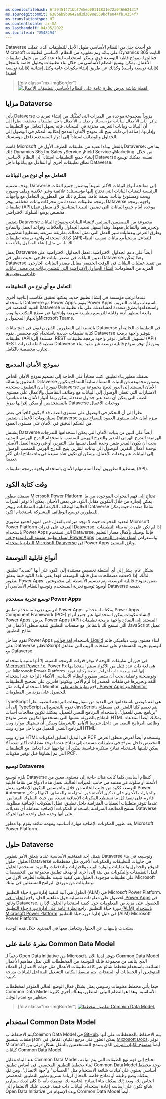 ```yaml
---
ms.openlocfilehash: 6f39451471bbf7e5ed00111831e72a046b621317
ms.sourcegitcommit: 638bab9b0642ad3d3698e559bdfe044fb14354f7
ms.translationtype: HT
ms.contentlocale: ar-SA
ms.lasthandoff: 04/05/2022
ms.locfileid: "8548294"
---
```

Dataverse هو أحدث جيل من النظام الأساسي طويل الأجل للتطبيقات‬ الذي عملت Microsoft على بنائه وتم تطويره من النظام الأساسي لتطبيقات Dynamics 365 الثابت فعاليتها. نموذج قابلية التوسعة قوي ويمكن استخدامه لبناء عدد كبير من حلول تطبيقات الأعمال. يمكن توسيع النظام الأساسي من خلال بناء تطبيقات وحلول خاصة بالمجال (قابلية توسعة رأسية) وكذلك عن طريق إنشاء مكونات عامة وكتل إنشائية (قابلية توسعة أفقية).

> [!div class="mx-imgBorder"]
> [![لقطة شاشة تعرض نظرة عامة على النظام الأساسي لتطبيقات الأعمال.](../media/power-platform.png)](../media/power-platform.png#lightbox)

## <a name="benefits-of-dataverse"></a>مزايا Dataverse

يأتي Dataverse مزوداً بمجموعة موحدة من الميزات التي تُمكِّنك من إنشاء تعريفات تركز على الأعمال لبيانات مؤسستك وعمليات الأعمال داخل تطبيقات مختلفة. نظراً إلى أن البيانات وبيانات التعريف مخزنة في السحابة، فإنه يسهل التعامل مع التطبيقات وإدارتها. إضافة إلى ذلك، يتيح لك نموذج الأمان المدمج إمكانية التحكم في الوصول إلى الجداول والوظائف استناداً إلى أدوار المستخدم داخل مؤسستك.

قامت Microsoft بالفعل ببناء العديد من تطبيقات الطرف الأول في Dataverse، بما في ذلك Dynamics 365 for Sales وService وField Service وMarketing. من خلال إنشاء جميع التطبيقات استناداً إلى النظام الأساسي Dataverse نفسه، يمكنك توسيع نطاق تطبيقات أخرى أو التفاعل مع بياناتها داخل Dataverse.

### <a name="work-with-any-type-of-data"></a>التعامل مع أي نوع من البيانات

يهدف تصميم Dataverse إلى معالجة أنواع البيانات الأكثر شيوعاً ويتضمن جميع الفئات الرئيسية لتقنيات البيانات التي تحتاج إليها مؤسستك؛ علائقية وغير علائقية وملف وصورة وبحث ومستودع بيانات. بصفة عامة، يستلزم ذلك من المطورين التعامل مع واجهات برمجة تطبيقات متعددة من محركات بيانات مختلفة. يوفر Dataverse واجهة برمجة تطبيقات (API)‏ موحدة أمام جميع البيانات التي تضمن التنفيذ المتناسق لأي منطق عمل مخصص يوسع السلوك الافتراضي.

يتضمن Dataverse مجموعة من المصممين المرئيين لإنشاء البيانات ونموذج البيانات وتحريرهما والتفاعل معهما. وهذا يسهل تحديد الجداول والعلاقات وقواعد العمل والنماذج وطرق العرض وعمليات سير العمل التي تمثل أعمالك بطريقة سريعة. يستطيع المطورون كذلك استخدام واجهة برمجة تطبيقات (API)‏ للتفاعل برمجياً مع بيانات تعريف النظام الأساسي مثل إنشاء الجداول والأعمدة.

يعمل Dataverse أيضاً على دعم الجداول الافتراضية. تعمل الجداول الافتراضية على تعيين البيانات في مصدر بيانات خارجي بحيث تظهر في Dataverse. وهذا يُمكّن Dataverse من تنفيذ عمليات البيانات في الوقت الحقيقي مقابل مصدر البيانات الخارجي. المزيد من المعلومات: [إنشاء الجداول الافتراضية التي تتضمن بيانات من مصدر بيانات خارجي وتحريرها](/power-apps/maker/data-platform/create-edit-virtual-entities/?azure-portal=true).

### <a name="work-with-any-type-of-app"></a>التعامل مع أي نوع من التطبيقات

عندما ترغب مؤسسة في إنشاء تطبيق جديد، يمكنها تحقيق مكاسب إنتاجية أخرى باستخدام Dataverse مع Power Apps. يقوم Power Apps باستيعاب بيانات التعريف الغنية المضمنة في Dataverse واستخدامها بطرق متعددة لمساعدتك على بناء تطبيقات رائعة المظهر آمنة وقابلة للتوسيع بطريقة سريعة وإتاحتها عبر سطح المكتب والويب والجهاز المحمول وMicrosoft Teams.

بالنسبة إلى المطورين الذين يرغبون في دمج بيانات Dataverse في التطبيقات الحالية أو كتابة تطبيقات جديدة باستخدام كود مخصص، يقوم Dataverse بتوفير واجهة برمجة تطبيقات (API)‏ مستندة إلى REST لتسهيل التكامل. توفر واجهة برمجة تطبيقات (API)‏ REST تغطية كاملة لقدرات Dataverse ومن ثمَّ توفر نموذج قابلية توسعة غير مقيد لبناء تجارب مخصصة بالكامل.

## <a name="built-in-security-model"></a>نموذج الأمان المدمج

بصفتك مطور بناء تطبيق، كنت معتاداً على الحاجة إلى تصميم نموذج الأمان الخاص للتطبيق وإنشائه. Dataverse يتضمن مجموعة من البنيات المنشأة سابقاً للسماح بتكوين نموذج أمان التطبيق. يستخدم Dataverse الأمان المستند إلى الدور لدمج مجموعة من الامتيازات التي تغطي الوصول إلى البيانات مع وظائف التفاصيل والأعمال على مستوى الصف التي يمكن أن تمتد عبر جداول متعددة. يمكن ربط أدوار الأمان هذه مباشرة بالمستخدمين أو يمكن إقرانها بفرق Dataverse ووحدات الأعمال.

نظراً إلى أن التحكم في الوصول على مستوى الصف قد لا يكون كافياً في بعض سيناريوهات الأعمال، يتضمن Dataverse ميزة أمان على مستوى العمود للسماح بمزيد من التحكم الدقيق في الأمان على مستوى العمود.

يشتمل Dataverse أيضاً على اثنين من بنيات الأمان التي يمكن استخدامها للتدرجات الهرمية: التدرج الهرمي للمدير والتدرج الهرمي للمنصب. باستخدام التدرج الهرمي للمدير، يجب أن يكون المدير ضمن وحدة العمل نفسها مثل التقرير، أو في وحدة العمل الأصلي لوحدة أعمال التقرير، للوصول إلى بيانات التقرير. يتيح التدرج الهرمي للمنصب الوصول إلى البيانات عبر وحدات الأعمال. ويمكن أن تكون هذه مفيدة في بناء نماذج أمان أكثر تعقيداً.

يستطيع المطورون أيضاً أتمتة مهام الأمان باستخدام واجهة برمجة تطبيقات (API)‏.

## <a name="when-to-write-code"></a>وقت كتابة الكود

بصفتك مطور Microsoft Power Platform، تحتاج إلى فهم الفجوات الموجودة بين ما يمكن إنجازه من خلال التكوين مقابل الكود. في بعض الأحيان، يمكن ألا توفر الميزات الحالية الوظائف اللازمة لتلبية المتطلبات ويوفر Dataverse نقاطاً متعددة حيث يمكن للمطورين توسيع الوظائف المشتركة باستخدام الكود.

لتحديد الفجوات حيث لا توجد ميزات بالفعل، فمن المهم لجميع مطوري Microsoft Power Platform التعرف على قدرات Dataverse. إذا لم تكن على دراية ببناء التطبيقات باستخدام Power Apps التي تستخدم Dataverse, فإننا نوصيك بإكمال مسار التعليم [إنشاء تطبيق مستند إلى النموذج في Power Apps](/learn/paths/create-app-models-business-processes/?azure-portal=true) واستعراض [إنشاء تطبيق اللوحة من البداية باستخدام Microsoft Dataverse](/power-apps/maker/canvas-apps/data-platform-create-app-scratch/?azure-portal=true) في Power Apps وثائق المنشئ.

## <a name="types-of-extensibility"></a>أنواع قابلية التوسعة

بشكلٍ عام، يشار إلى أي أنشطة تخصيص مستندة إلى الكود على أنها "تمديد" تطبيق. لذلك، إذا لاحظت مصطلحات مثل قابلية التوسعة، فهذا يعني عادةً الكود فيما يتعلق بتطوير Power Apps. ضمن نموذج قابلية التوسعة، يتم تقسيم الأنشطة إلى مجموعتين أوسع: توسيع تجربة المستخدم وتوسيع النظام الأساسي أو Dataverse نفسه.

### <a name="extending-the-user-experience-of-power-apps"></a>توسيع تجربة مستخدم Power Apps

لتوسيع تجربة مستخدم تطبيق Power Apps، يمكنك استخدام Power Apps Component Framework (PCF) لإنشاء مكونات يمكن استخدامها عبر جميع أنواع Power Apps. يعرض Power Apps المستند إلى النماذج‬‏‫ واجهة برمجة تطبيقات (API)‏ عميل JavaScript التي تسمح لك بالتفاعل مع صفحات التطبيق لتنفيذ منطق الأعمال في نماذج التطبيق.

تقوم مداخل Power Apps باستخدام [لغة قوالب Liquid](/power-apps/maker/portals/liquid/liquid-overview/?azure-portal=true) لبناء محتوى ويب ديناميكي قائم على Dataverse وJavaScript لتوسيع تجربة المستخدم على صفحات الويب التي تتفاعل مع Dataverse.

في حين أن تطبيقات اللوحة لا توفر قدرات البرمجة النصية، إلا أنها مبنية باستخدام [Microsoft Power Fx](/power-platform/power-fx/overview/?azure-portal=true). Power Fx هي لغة ذات عدد قليل من الأكواد سيتم استخدامها عبر Microsoft Power Platform. إنها لغة برمجة ذات أغراض عامة وكتابة قوية وتوضيحية وعملية. يجب أن يشعر مطورو النظام الأساسي الأكفاء بالراحة عند استخدام اللغة وتحريرها في ملفات المصدر إذا لزم الأمر، ويكونوا قادرين على تصحيح التطبيقات باستخدام أدوات مثل Monitor. راجع [نظرة عامة على Power Apps مع Monitor](/power-apps/maker/monitor-overview/?azure-portal=true) للحصول على مزيد من المعلومات.

TypeScript هي لغة مُوصى باستخدامها في العديد من سيناريوهات البرمجة النصية. نظراً إلى أن TypeScript تقوم بالتجميع إلى JavaScript، يتم تعميم كلتا اللغتين في مصطلح "برنامج نصي للعميل". باستخدام البرنامج النصي للعميل، يمكنك تكوين معالجات أحداث النماذج بالطريقة نفسها التي تستخدمها لتكوين عنصر نموذج HTML. يمكنك أيضاً استدعاء وظائف البرنامج النصي من داخل شريط الأوامر (الشريط) ويمكن أن تستهلك موارد ويب البرنامج النصي للعميل من داخل موارد ويب HTML.

موارد ويب HTML هي البديل السابق لمكونات PCF وتستخدم أيضاً لعرض منطق العرض المخصص داخل نموذج في تطبيقات مستندة إلى نماذج عندما توجد متطلبات أكثر تقدماً لا يمكن تلبيتها باستخدام نماذج مبتكرة قياسية. يمكن أن تواجهها عند التعامل مع التطبيقات التي تم إنشاؤها قبل توفير مكونات PCF.

### <a name="extending-dataverse"></a>توسيع Dataverse 

يلزم توسيع Dataverse كنظام أساسي كلما كانت هناك حاجة إلى مستوى معين من الأتمتة أو سلوك غير معتمد من جانب الميزات الحالية. تعمل هذه الأنواع من نقاط قابلية التوسعة ككود من جانب الخادم من خلال بناء يسمى المكون الإضافي. يعمل Power Automate والخيارات الأخرى على تمكين الأتمتة غير المتزامنة والمنطق، لكنها لم تكن قادرة على تنفيذ كل ما تستطيع المكونات الإضافية تنفيذه من حيث السلوك المتزامن. عندما تتوفر متطلبات العمليات المتزامنة داخل تطبيق، تظل المكونات الإضافية مطلوبة. تسمح المعالجة المتزامنة باستخدام المكونات الإضافية بمعاملة أي تعديلات Dataverse على أنها وحدة عمل واحدة في الحركة.

يعد تطوير المكونات الإضافية مهارة أساسية ومهمة شائعة يقوم بها مطور Microsoft Power Platform.

## <a name="dataverse-solutions"></a>حلول Dataverse

يتمثل أحد المفاهيم الأساسية عندما يتعلق الأمر بتطوير Dataverse وتوسيعه في بناء الحلول. حلول Dataverse هي حاويات للتطبيقات والمكونات الأخرى مثل مخططات الموقع والجداول والعمليات وموارد الويب والخيارات والتدفقات والمزيد. تستخدم الحلول لنقل التطبيقات والمكونات من بيئة إلى أخرى أو بهدف تطبيق مجموعة من التخصيصات على تطبيقات موجودة. الحلول هي كيفية تثبيت تطبيقات الطرف الأول من Microsoft وتطبيقات من موردي البرامج المستقلين في بيئتك.

الحلول هي آلية لتنفيذ إدارة دورة حياة التطبيق (ALM) في Microsoft Power Platform. للحصول على معلومات تفصيلية حول مفاهيم الحل، راجع [الحلول في Power Apps](/power-apps/maker/data-platform/solutions-overview/?azure-portal=true) في وثائق Dataverse. للحصول على مزيد من المعلومات حول كيفية استخدام الحلول لإدارة دورة حياة التطبيق، راجع [نظرة عامة على إدارة دورة حياة التطبيق (ALM) باستخدام Microsoft Power Platform](/power-platform/alm/overview-alm/?azure-portal=true) في دليل إدارة دورة حياة التطبيق (ALM) Microsoft Power Platform.

سنتحدث بإسهاب عن الحلول ونتعامل معها في المحتوى خلال هذه الوحدة.

## <a name="common-data-model-overview"></a>نظرة عامة على Common Data Model

دعماً لـ Open Data Initiative من Microsoft، يتوفر لدينا الآن Common Data Model الذي يتألف من مجموعة قابلة للتوسعة من المخططات التي تمثل مفاهيم الأعمال الشائعة. باستخدام مخطط شائع عبر كافة تطبيقات الأعمال مثل جهات الاتصال أو العملاء المتوقعين أو الحسابات أو المنتجات، يتم تبسيط إمكانية التشغيل المتداخل للبيانات بدرجة كبيرة.

فيما يأتي مخطط معلومات رسومي يمثل بشكلٍ فعال الوضع الحالي المتوفر لمخططات Common Data Model الأساسية. وهذا هو النظام البيئي المتطور، وهناك أخرى كثيرة ستظهر مع تقدم الوقت.

> [!div class="mx-imgBorder"]
> [![تفاصيل مخطط Common Data Model.](../media/schema.png)](../media/schema.png#lightbox)

## <a name="consuming-the-common-data-model"></a>استخدام Common Data Model

يتم الاحتفاظ بCommon Data Model في [GitHub](https://github.com/microsoft/CDM/?azure-portal=true). يتم الاحتفاظ بالمخططات على أنها ملفات بتنسيق json. يمكن العثور على مرجع الكيان الكامل في [Microsoft Docs](/common-data-model/schema/core/applicationCommon/overview/?azure-portal=true). توفر Microsoft أيضاً [متصفح الكيان المرئي](https://microsoft.github.io/CDM/?azure-portal=true) الذي يسمح للمستخدمين بالتنقل بشكلٍ مرئي بين كيانات Common Data Model.

عند البناء مقابل Common Data Model، تحتاج إلى فهم نهج الطبقات التي يتم اتباعه لبناء مخطط التطبيق المخصص. في أساس تطبيق Common Data Model يوجد مخطط أساسي يحتوي على كيانات شائعة الاستخدام مثل "الحساب" و"جهة الاتصال". ومن ثمَّ، يمكنك وضع وظيفة أو نماذج خاصة بالمجال لزيادة تسريع تطوير التطبيق المخصص الخاص بك، وبعد ذلك يمكنك بناء النماذج الخاصة بك. نوصيك بأنه إذا كان لديك سيناريو شائع تكون على أساسه إعادة استخدام البيانات ذات قيمة، فيجب عليك الانضمام إلى Open Data Initiative وبدء الإسهام في Common Data Model أيضاً.
